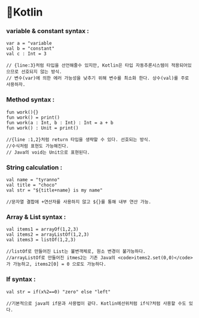 # :rocket:Kotlin

### variable & constant syntax : 

`````ko
var a = "variable
val b = "constant"
val c : Int = 3

// {line:3}처럼 타입을 선언해줄수 있지만, Kotlin은 타입 자동추론시스템이 적용되어있으므로 선호되지 않는 방식.
// 변수(var)에 의한 에러 가능성을 낮추기 위해 변수를 최소화 한다. 상수(val)를 주로 사용하자.
`````



### Method syntax :

`````ko
fun work(){}
fun work() = print()
fun work(a : Int, b : Int) : Int = a + b
fun work() : Unit = print()

//{line :1,2}처럼 return 타입을 생략할 수 있다. 선호되는 방식.
//수식처럼 표현도 가능해진다.
// Java의 void는 Unit으로 표현된다.
`````



### String calculation : 

`````ko
val name = "tyranno"
val title = "choco"
val str = "${title+name} is my name"

//문자열 결합에 +연산자를 사용하지 않고 ${}를 통해 내부 연산 가능.

`````



 ### Array & List syntax :

`````ko
val items1 = arrayOf(1,2,3)
val items2 = arrayListOf(1,2,3)
val items3 = listOf(1,2,3)

//listOf로 만들어진 List는 불변객체로, 원소 변경이 불가능하다.
//arrayListOf로 만들어진 itmes2는 기존 Java의 <code>items2.set(0,0)</code>가 가능하고, items2[0] = 0 으로도 가능하다.
`````





### If syntax : 

`````ko
val str = if(x%2==0) "zero" else "left"

//기본적으로 java의 if문과 사용법이 같다. Kotlin에선위처럼 if식?처럼 사용할 수도 있다.
`````





 





